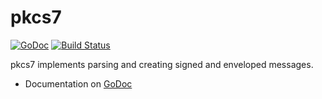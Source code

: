 # pkcs7

[![GoDoc](https://godoc.org/github.com/fullsailor/pkcs7?status.svg)](https://godoc.org/github.com/fullsailor/pkcs7)
[![Build Status](https://travis-ci.org/fullsailor/pkcs7.svg?branch=master)](https://travis-ci.org/fullsailor/pkcs7)

pkcs7 implements parsing and creating signed and enveloped messages.

- Documentation on [GoDoc](http://godoc.org/github.com/fullsailor/pkcs7)
